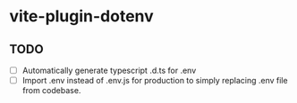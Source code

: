 # vite-plugin-dotenv

## TODO

- [ ] Automatically generate typescript .d.ts for .env
- [ ] Import .env instead of .env.js for production to simply replacing .env file from codebase.

